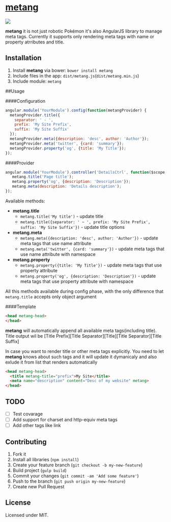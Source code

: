 # [metang](https://github.com/timsly/metang/)

![](http://www.poke-amph.com/heartgoldsoulsilver/sprites/375.png)

**metang** it is not just robotic Pokémon it's also AngularJS library to manage meta tags.
Currently it supports only rendering meta tags with name or property atrributes and title.

## Installation
1. Install **metang** via bower: `bower install metang`
2. Include files in the app: `dist/metang.js`(`dist/metang.min.js`)
3. Include module: `metang`

##Usage

####Configuration

```js
angular.module('YourModule').config(function(metangProvider) {
  metangProvider.title({
    separator: ' - ',
    prefix: 'My Site Prefix',
    suffix: 'My Site Suffix'
  });
  metangProvider.meta({description: 'desc', author: 'Author'});
  metangProvider.meta('twitter', {card: 'summary'});
  metangProvider.property('og', {title: 'My Title'});
});
```

####Provider
```js
angular.module('YourModule').controller('DetailsCtrl', function($scope, metang) {
   metang.title('Page title');
   metang.property('og', {description: 'Description'});
   metang.meta(description: 'Details description');
});
```

Available methods:

* **metang.title**
  * `metang.title('My title')` - update title
  * `metang.title({separator: ' ~ ', prefix: 'My Site Prefix', suffix: 'My Site Suffix'})` - update title options
* **metang.meta**
  * `metang.meta({description: 'desc', author: 'Author'})` - update meta tags that use name attribute
  * `metang.meta('twitter', {card: 'summary'})` - update meta tags that use name attribute with namespace
* **metang.property**
  * `metang.property({title: 'My Title'})` - update meta tags that use property attribute
  * `metang.property('og', {description: 'Description'})` - update meta tags that use property attribute with namespace

All this methods available during config phase, with the only difference that `metang.title` accepts only object argument

####Template
```html
<head metang-head>
</head>
```

**metang** will automatically append all available meta tags(including title).
Title output wil be [Title Prefix][Title Separator][Title][Title Separator][Title Suffix]

In case you want to render title or other meta tags explicitly. You need to let **metang** knows about such tags and it will
update it dymanicaly and also exlude it from list that renders automatically
```html
<head metang-head>
  <title metang-title="prefix">My Site</title>
  <meta name="description" content="Desc of my website" metang>
</head>
```

## TODO

- [ ] Test covarage
- [ ] Add support for charset and http-equiv meta tags
- [ ] Add other tags like link

## Contributing

1. Fork it
2. Install all libraries (`npm install`)
3. Create your feature branch (`git checkout -b my-new-feature`)
4. Build project (`gulp build`)
5. Commit your changes (`git commit -am 'Add some feature'`)
6. Push to the branch (`git push origin my-new-feature`)
7. Create new Pull Request

## License

Licensed under MIT.
